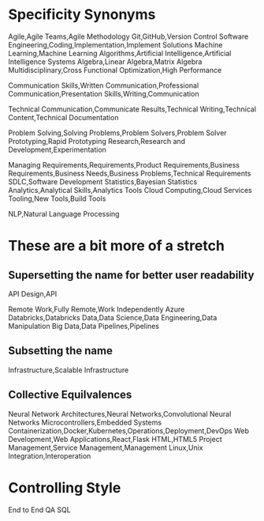 # Specificity Synonyms
Agile,Agile Teams,Agile Methodology
Git,GitHub,Version Control
Software Engineering,Coding,Implementation,Implement Solutions
Machine Learning,Machine Learning Algorithms,Artificial Intelligence,Artificial Intelligence Systems
Algebra,Linear Algebra,Matrix Algebra
Multidisciplinary,Cross Functional
Optimization,High Performance

Communication Skills,Written Communication,Professional Communication,Presentation Skills,Writing,Communication

Technical Communication,Communicate Results,Technical Writing,Technical Content,Technical Documentation

Problem Solving,Solving Problems,Problem Solvers,Problem Solver
Prototyping,Rapid Prototyping
Research,Research and Development,Experimentation

Managing Requirements,Requirements,Product Requirements,Business Requirements,Business Needs,Business Problems,Technical Requirements
SDLC,Software Development
Statistics,Bayesian Statistics
Analytics,Analytical Skills,Analytics Tools
Cloud Computing,Cloud Services
Tooling,New Tools,Build Tools

NLP,Natural Language Processing

# These are a bit more of a stretch
## Supersetting the name for better user readability
API Design,API

Remote Work,Fully Remote,Work Independently
Azure Databricks,Databricks
Data,Data Science,Data Engineering,Data Manipulation
Big Data,Data Pipelines,Pipelines

## Subsetting the name
Infrastructure,Scalable Infrastructure

## Collective Equilvalences
Neural Network Architectures,Neural Networks,Convolutional Neural Networks
Microcontrollers,Embedded Systems
Containerization,Docker,Kubernetes,Operations,Deployment,DevOps
Web Development,Web Applications,React,Flask
HTML,HTML5
Project Management,Service Management,Management
Linux,Unix
Integration,Interoperation

# Controlling Style
End to End
QA
SQL